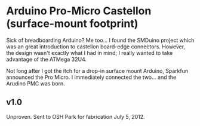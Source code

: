 Arduino Pro-Micro Castellon (surface-mount footprint)
===

Sick of breadboarding Arduino? Me too... I found the SMDuino project which was an great introduction to castellon board-edge connectors. However, the design wasn't exactly what I had in mind; I really wanted to take advantage of the ATMega 32U4.

Not long after I got the itch for a drop-in surface mount Arduino, Sparkfun announced the Pro Micro. I immediately connected the two... and the Arudino PMC was born.

v1.0
---
Unproven. Sent to OSH Park for fabrication July 5, 2012.